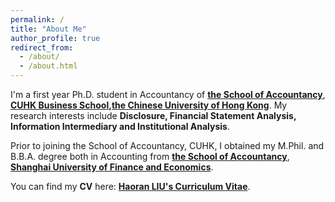 ```yaml
---
permalink: /
title: "About Me"
author_profile: true
redirect_from: 
  - /about/
  - /about.html
---
```


I'm a first year Ph.D. student in Accountancy of [**the School of Accountancy**](https://www.bschool.cuhk.edu.hk/departments/accountancy/), [**CUHK Business School**](https://www.bschool.cuhk.edu.hk/)**,**[**the Chinese University of Hong Kong**](https://www.cuhk.edu.hk/english/index.html). My research interests include **Disclosure, Financial Statement Analysis, Information Intermediary and Institutional Analysis**. 

Prior to joining the School of Accountancy, CUHK, I obtained my M.Phil. and B.B.A. degree both in Accounting from [**the School of Accountancy**](https://sa.sufe.edu.cn/), [**Shanghai University of Finance and Economics**](https://english.sufe.edu.cn/).

You can find my **CV** here: [**Haoran LIU's Curriculum Vitae**](../assets/CV_HaoranLIU.pdf).
